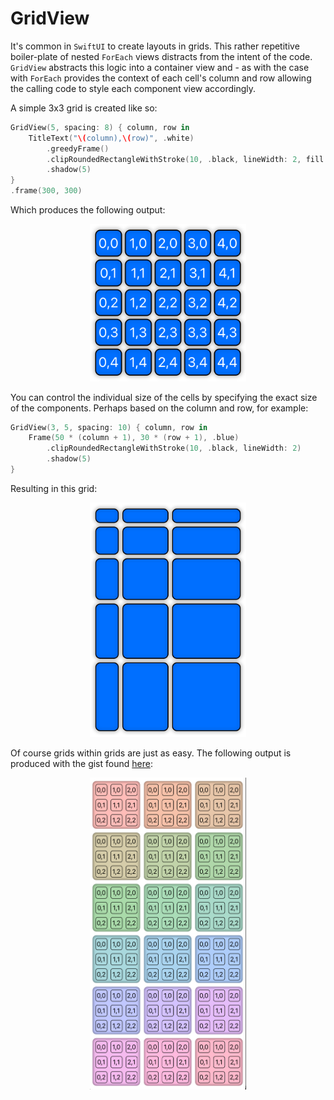 # GridView

It's common in `SwiftUI` to create layouts in grids. This rather repetitive boiler-plate of nested `ForEach` views distracts from the intent of the code. `GridView` abstracts this logic into a container view and - as with the case with `ForEach` provides the context of each cell's column and row allowing the calling code to style each component view accordingly.

A simple 3x3 grid is created like so:

```swift
GridView(5, spacing: 8) { column, row in
    TitleText("\(column),\(row)", .white)
        .greedyFrame()
        .clipRoundedRectangleWithStroke(10, .black, lineWidth: 2, fill: Color.blue)
        .shadow(5)
}
.frame(300, 300)
```

Which produces the following output:

<p align="center">
<img src="grid-view-example-1.png" width="250"/>
</p>

You can control the individual size of the cells by specifying the exact size of the components. Perhaps based on the column and row, for example:

```swift
GridView(3, 5, spacing: 10) { column, row in
    Frame(50 * (column + 1), 30 * (row + 1), .blue)
        .clipRoundedRectangleWithStroke(10, .black, lineWidth: 2)
        .shadow(5)
}
```

Resulting in this grid:

<p align="center">
<img src="grid-view-example-2.png" width="250"/>
</p>

Of course grids within grids are just as easy. The following output is produced with the gist found [here][gist-nested-grids]:

<p align="center">
<img src="grid-view-example-3.png" width="250"/>
</p>

<!---
gists:
--->

[gist-nested-grids]: https://gist.github.com/CodeSlicing/9266dc4cd23d58e81d4cc52999de2def
